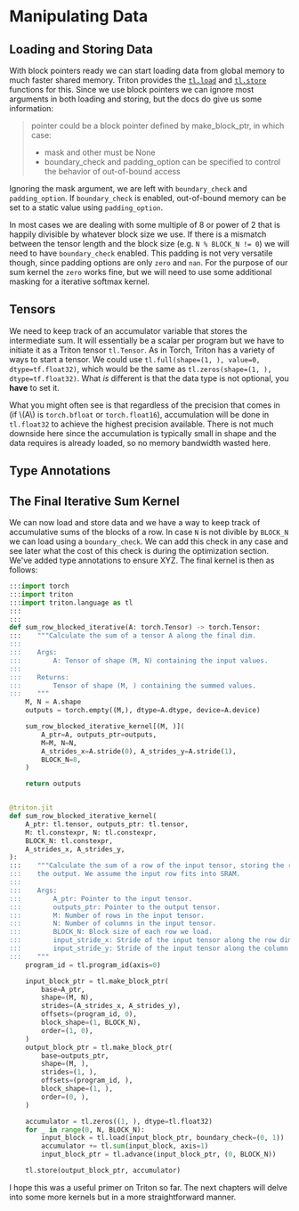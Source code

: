 # Manipulating Data
## Loading and Storing Data

With block pointers ready we can start loading data from global memory to much faster shared memory. Triton provides the [`tl.load`](https://triton-lang.org/main/python-api/generated/triton.language.load.html) and [`tl.store`](https://triton-lang.org/main/python-api/generated/triton.language.store.html) functions for this. Since we use block pointers we can ignore most arguments in both loading and storing, but the docs do give us some information:

> pointer could be a block pointer defined by make_block_ptr, in which case:
> - mask and other must be None
> - boundary_check and padding_option can be specified to control the behavior of out-of-bound access 

Ignoring the mask argument, we are left with `boundary_check` and `padding_option`. If `boundary_check` is enabled, out-of-bound memory can be set to a static value using `padding_option`. 


In most cases we are dealing with some multiple of 8 or power of 2 that is happily divisible by whatever block size we use.
If there is a mismatch between the tensor length and the block size (e.g. `N % BLOCK_N != 0`) we will need to have `boundary_check` enabled.
This padding is not very versatile though, since padding options are only `zero` and `nan`. For the purpose of our sum kernel the `zero` works fine, but we will need to use some additional masking for a iterative softmax kernel.

## Tensors
We need to keep track of an accumulator variable that stores the intermediate sum.
It will essentially be a scalar per program but we have to initiate it as a Triton tensor `tl.Tensor`.
As in Torch, Triton has a variety of ways to start a tensor. We could use `tl.full(shape=(1, ), value=0, dtype=tf.float32)`, which would be the same as `tl.zeros(shape=(1, ), dtype=tf.float32)`. What *is* different is that the data type is not optional, you **have** to set it.

What you might often see is that regardless of the precision that comes in (if \\(A\\) is `torch.bfloat` or `torch.float16`), accumulation will be done in `tl.float32` to achieve the highest precision available.
There is not much downside here since the accumulation is typically small in shape and the data requires is already loaded, so no memory bandwidth wasted here. 

## Type Annotations

## The Final Iterative Sum Kernel
We can now load and store data and we have a way to keep track of accumulative sums of the blocks of a row. In case `N` is not divible by `BLOCK_N` we can load using a `boundary_check`. We can add this check in any case and see later what the cost of this check is during the optimization section. We've added type annotations to ensure XYZ. The final kernel is then as follows:

```python
:::import torch
:::import triton
:::import triton.language as tl
:::
:::
def sum_row_blocked_iterative(A: torch.Tensor) -> torch.Tensor:
:::    """Calculate the sum of a tensor A along the final dim.
:::
:::    Args:
:::        A: Tensor of shape (M, N) containing the input values.
:::
:::    Returns:
:::        Tensor of shape (M, ) containing the summed values.
:::    """
    M, N = A.shape
    outputs = torch.empty((M,), dtype=A.dtype, device=A.device)

    sum_row_blocked_iterative_kernel[(M, )](
        A_ptr=A, outputs_ptr=outputs,
        M=M, N=N,
        A_strides_x=A.stride(0), A_strides_y=A.stride(1),
        BLOCK_N=8,
    )

    return outputs


@triton.jit
def sum_row_blocked_iterative_kernel(
    A_ptr: tl.tensor, outputs_ptr: tl.tensor,
    M: tl.constexpr, N: tl.constexpr,
    BLOCK_N: tl.constexpr,
    A_strides_x, A_strides_y,
):
:::    """Calculate the sum of a row of the input tensor, storing the result in
:::    the output. We assume the input row fits into SRAM.
:::
:::    Args:
:::        A_ptr: Pointer to the input tensor.
:::        outputs_ptr: Pointer to the output tensor.
:::        M: Number of rows in the input tensor.
:::        N: Number of columns in the input tensor.
:::        BLOCK_N: Block size of each row we load.
:::        input_stride_x: Stride of the input tensor along the row dim.
:::        input_stride_y: Stride of the input tensor along the column dim.
:::    """
    program_id = tl.program_id(axis=0)

    input_block_ptr = tl.make_block_ptr(
        base=A_ptr,
        shape=(M, N),
        strides=(A_strides_x, A_strides_y),
        offsets=(program_id, 0),
        block_shape=(1, BLOCK_N),
        order=(1, 0),
    )
    output_block_ptr = tl.make_block_ptr(
        base=outputs_ptr,
        shape=(M, ),
        strides=(1, ),
        offsets=(program_id, ),
        block_shape=(1, ),
        order=(0, ),
    )

    accumulator = tl.zeros((1, ), dtype=tl.float32)
    for _ in range(0, N, BLOCK_N):
        input_block = tl.load(input_block_ptr, boundary_check=(0, 1))
        accumulator += tl.sum(input_block, axis=1)
        input_block_ptr = tl.advance(input_block_ptr, (0, BLOCK_N))

    tl.store(output_block_ptr, accumulator)
```

I hope this was a useful primer on Triton so far. The next chapters will delve into some more kernels but in a more straightforward manner.